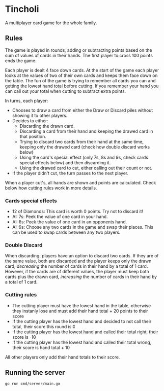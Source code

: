 # Tincholi

A multiplayer card game for the whole family.

## Rules

The game is played in rounds, adding or subtracting points based on the sum of values of cards in their hands. The first player to cross 100 points ends the game.

Each player is dealt 4 face down cards. At the start of the game each player looks at the
values of two of their own cards and keeps them face down on the table. The fun of the game is trying to remember all cards you can and getting the lowest hand total before cutting. If you remember your hand you can call out your total when cutting to subtract extra points.

In turns, each player:

- Chooses to draw a card from either the Draw or Discard piles without showing it to other players.
- Decides to either:
    - Discarding the drawn card.
    - Discarding a card from their hand and keeping the drawed card in that position.
    - Trying to discard two cards from their hand at the same time, keeping only the drawed card (check how double discard works below)
    - Using the card's special effect (only 7s, 8s and 9s, check cards special effects below) and then discarding it.
    - Using the drawed card to cut, either calling out their count or not.
- If the player didn't cut, the turn passes to the next player.

When a player cut's, all hands are shown and points are calculated. Check below how cutting rules work in more details.

### Cards special effects

- 12 of Diamonds: This card is worth 0 points. Try not to discard it!
- All 7s: Peek the value of one card in your hand.
- All 8s: Peek the value of one card in an opponents hand.
- All 9s: Choose any two cards in the game and swap their places. This can be used to swap cards between any two players.

### Double Discard

When discarding, players have an option to discard two cards. If they are of the same value, both are discarded and the player keeps only the drawn card, *decreasing* the number of cards in their hand by a total of 1 card. However, if the cards are of different values, the player must keep both cards plus the drawn card, *increasing* the number of cards in their hand by a total of 1 card.

### Cutting rules

- The cutting player must have the lowest hand in the table, otherwise they instanly lose and must add their hand total + 20 points to their score
- If the cutting player has the lowest hand and decided to not call their total, their score this round is 0
- If the cutting player has the lowest hand and called their total right, their score is -10
- If the cutting player has the lowest hand and called their total wrong, their score is hand total + 10

All other players only add their hand totals to their score.

## Running the server

```
go run cmd/server/main.go
```